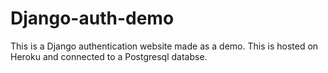 # Django-auth-demo
This is a Django authentication website made as a demo. This is hosted on Heroku and connected to a Postgresql databse.
